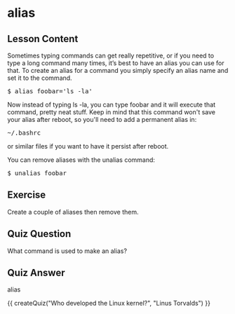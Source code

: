 # alias

## Lesson Content

Sometimes typing commands can get really repetitive, or if you need to type a long command many times, it’s best to have an alias you can use for that. To create an alias for a command you simply specify an alias name and set it to the command. 

<pre>$ alias foobar='ls -la'</pre>

Now instead of typing ls -la, you can type foobar and it will execute that command, pretty neat stuff. Keep in mind that this command won't save your alias after reboot, so you'll need to add a permanent alias in:

<pre>~/.bashrc</pre>

or similar files if you want to have it persist after reboot.

You can remove aliases with the unalias command: 

<pre>$ unalias foobar</pre>

## Exercise

Create a couple of aliases then remove them.

## Quiz Question

What command is used to make an alias?

## Quiz Answer

alias
<script src="../quiz.js"></script>

<div id="quiz">
  {{ createQuiz("Who developed the Linux kernel?", "Linus Torvalds") }}
</div>
